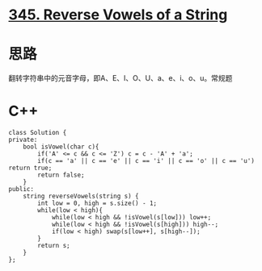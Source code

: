 # [345. Reverse Vowels of a String](https://leetcode.com/problems/reverse-vowels-of-a-string/description/)
# 思路
翻转字符串中的元音字母，即A、E、I、O、U、a、e、i、o、u。常规题  
# C++
```
class Solution {
private:
    bool isVowel(char c){
        if('A' <= c && c <= 'Z') c = c - 'A' + 'a';
        if(c == 'a' || c == 'e' || c == 'i' || c == 'o' || c == 'u') return true;
        return false;
    }
public:
    string reverseVowels(string s) {
        int low = 0, high = s.size() - 1;
        while(low < high){
            while(low < high && !isVowel(s[low])) low++;
            while(low < high && !isVowel(s[high])) high--;
            if(low < high) swap(s[low++], s[high--]);
        }
        return s;
    }
};
```
